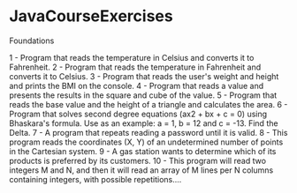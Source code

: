 # JavaCourseExercises

Foundations  

1 - Program that reads the temperature in Celsius and converts it to Fahrenheit. 
2 - Program that reads the temperature in Fahrenheit and converts it to Celsius. 
3 - Program that reads the user's weight and height and prints the BMI on the console. 
4 - Program that reads a value and presents the results in the square and cube of the value. 
5 - Program that reads the base value and the height of a triangle and calculates the area. 
6 - Program that solves second degree equations (ax2 + bx + c = 0) using Bhaskara's formula. Use as an example: a = 1, b = 12 and c = -13. Find the Delta.
7 - A program that repeats reading a password until it is valid.
8 - This program reads the coordinates (X, Y) of an undetermined number of points in the Cartesian system.
9 - A gas station wants to determine which of its products is preferred by its customers.
10 - This program will read two integers M and N, and then it will read an array of M lines per N columns containing integers, with possible repetitions.... 
